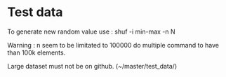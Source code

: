 # Test data

To generate new random value use : shuf -i min-max -n N

Warning : n seem to be limitated to 100000 do multiple command to have than 100k elements.

Large dataset must not be on github. (~/master/test_data/)